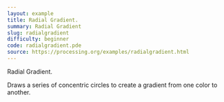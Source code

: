 ```yaml
---
layout: example
title: Radial Gradient.
summary: Radial Gradient
slug: radialgradient
difficulty: beginner
code: radialgradient.pde
source: https://processing.org/examples/radialgradient.html
---
```


Radial Gradient. 

 Draws a series of concentric circles to create a gradient from one color to another.
